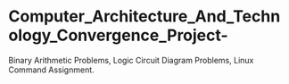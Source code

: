 # Computer_Architecture_And_Technology_Convergence_Project- 
Binary Arithmetic Problems, Logic Circuit Diagram Problems, Linux Command Assignment. 
